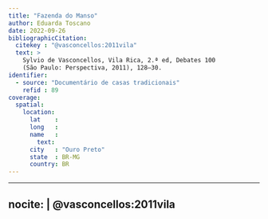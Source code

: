 ```yaml
---
title: "Fazenda do Manso"
author: Eduarda Toscano
date: 2022-09-26
bibliographicCitation:
  citekey : "@vasconcellos:2011vila"
  text: >
    Sylvio de Vasconcellos, Vila Rica, 2.ª ed, Debates 100
    (São Paulo: Perspectiva, 2011), 128–30.
identifier:
  - source: "Documentário de casas tradicionais"
    refid : 89
coverage:
  spatial:
    location:
      lat    :
      long   :
      name   :
        text:
      city   : "Ouro Preto"
      state  : BR-MG
      country: BR
---
```


---
nocite: |
  @vasconcellos:2011vila
---
